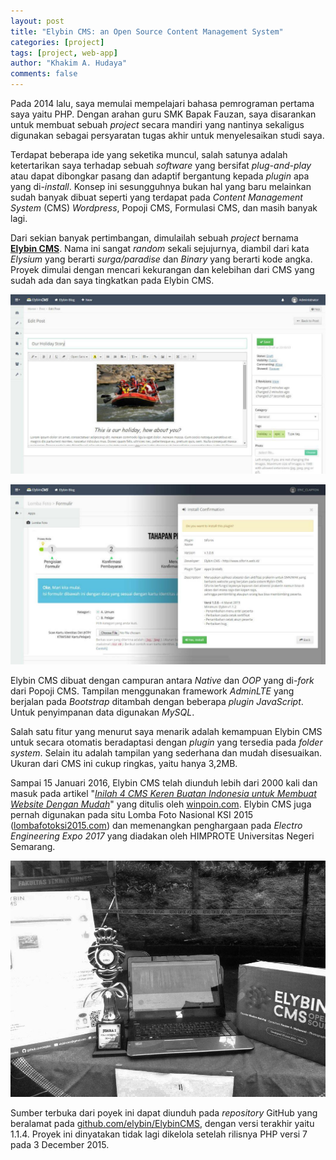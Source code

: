 ```yaml
---
layout: post
title: "Elybin CMS: an Open Source Content Management System"
categories: [project]
tags: [project, web-app]
author: "Khakim A. Hudaya"
comments: false
---
```


Pada 2014 lalu, saya memulai mempelajari bahasa pemrograman pertama saya yaitu PHP. Dengan arahan guru SMK Bapak Fauzan, saya disarankan untuk membuat sebuah *project* secara mandiri yang nantinya sekaligus digunakan sebagai persyaratan tugas akhir untuk menyelesaikan studi saya. 

Terdapat beberapa ide yang seketika muncul, salah satunya adalah ketertarikan saya terhadap sebuah *software* yang bersifat *plug-and-play* atau dapat dibongkar pasang dan adaptif bergantung kepada *plugin* apa yang di-*install*. Konsep ini sesungguhnya bukan hal yang baru melainkan sudah banyak dibuat seperti yang terdapat pada *Content Management System* (CMS) *Wordpress*, Popoji CMS, Formulasi CMS, dan masih banyak lagi.

Dari sekian banyak pertimbangan, dimulailah sebuah *project* bernama <a href="https://web.archive.org/web/20160722184522/http://www.elybin.com/">**Elybin CMS**</a>. Nama ini sangat *random* sekali sejujurnya, diambil dari kata *Elysium* yang berarti *surga/paradise* dan *Binary* yang berarti kode angka. Proyek dimulai dengan mencari kekurangan dan kelebihan dari CMS yang sudah ada dan saya tingkatkan pada Elybin CMS.

![alt text](/assets/img/blog/elybin-ss2.jpg "Mengubah Tulisan pada Elybin CMS")

![alt text](/assets/img/blog/elybin-ss1.jpg "Tampilan Saat Menginstall Plugin")

Elybin CMS dibuat dengan campuran antara *Native* dan *OOP* yang di-*fork* dari Popoji CMS. Tampilan menggunakan framework *AdminLTE* yang berjalan pada *Bootstrap* ditambah dengan beberapa *plugin* *JavaScript*. Untuk penyimpanan data digunakan *MySQL*.

Salah satu fitur yang menurut saya menarik adalah kemampuan Elybin CMS untuk secara otomatis beradaptasi dengan *plugin* yang tersedia pada *folder system*. Selain itu adalah tampilan yang sederhana dan mudah disesuaikan. Ukuran dari CMS ini cukup ringkas, yaitu hanya 3,2MB.

Sampai 15 Januari 2016, Elybin CMS telah diunduh lebih dari 2000 kali dan masuk pada artikel "<a href="https://web.archive.org/web/20201028143313/https://winpoin.com/inilah-4-cms-keren-buatan-indonesia-untuk-membuat-website-dengan-mudah/">*Inilah 4 CMS Keren Buatan Indonesia untuk Membuat Website Dengan Mudah*</a>" yang ditulis oleh <a href="https://web.archive.org/web/20201028143313/https://winpoin.com/inilah-4-cms-keren-buatan-indonesia-untuk-membuat-website-dengan-mudah/">winpoin.com</a>. Elybin CMS juga pernah digunakan pada situ Lomba Foto Nasional KSI 2015 (<a href="https://web.archive.org/web/20160317210959/http://www.lombafotoksi2015.com/">lombafotoksi2015.com</a>) dan memenangkan penghargaan pada *Electro Engineering Expo 2017* yang diadakan oleh HIMPROTE Universitas Negeri Semarang.

![alt text](/assets/img/blog/eee2017.jpg "Penghargaan pada Electro Engineering Expo 2017")

Sumber terbuka dari poyek ini dapat diunduh pada *repository* GitHub yang beralamat pada <a href="https://github.com/elybin/ElybinCMS" class="code">github.com/elybin/ElybinCMS</a>, dengan versi terakhir yaitu 1.1.4. Proyek ini dinyatakan tidak lagi dikelola setelah rilisnya PHP versi 7 pada 3 December 2015. 